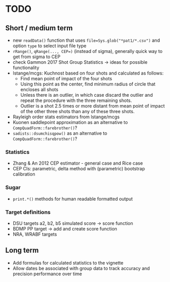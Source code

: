 # TODO

## Short / medium term

 * new `readData()` function that uses `file=Sys.glob("*pat1/*.csv")` and option
   `type` to select input file type
 * `rRange()`, `qRange(..., CEP=)` (instead of sigma), generally quick way to get from sigma to CEP
 * check Gammon 2017 Shot Group Statistics -> ideas for possible functionality
 * lstange/mcgs: Kuchnost based on four shots and calculated as follows:
    - Find mean point of impact of the four shots
    - Using this point as the center, find minimum radius of circle that encloses all shots
    - Unless there is an outlier, in which case discard the outlier and repeat the procedure with the three remaining shots.
    - Outlier is a shot 2.5 times or more distant from mean point of impact of the other three shots than any of these three shots.
 * Rayleigh order stats estimators from lstange/mcgs
 * Kuonen saddlepoint approximation as an alternative to `CompQuadForm::farebrother()`?
 * `sadists::dsumchisqpow()` as an alternative to `CompQuadForm::farebrother()`?

### Statistics

 * Zhang & An 2012 CEP estimator - general case and Rice case
 * CEP CIs: parametric, delta method with (parametric) bootstrap calibration

### Sugar

 * `print.*()` methods for human readable formatted output

### Target definitions

 * DSU targets a2, b2, b5 simulated score -> score function
 * BDMP PP target -> add and create score function
 * NRA, WRABF targets

## Long term

 * Add formulas for calculated statistics to the vignette
 * Allow dates be associated with group data to track accuracy and precision performance over time
